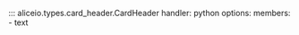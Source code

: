 ::: aliceio.types.card_header.CardHeader
    handler: python
    options:
      members:
        - text
